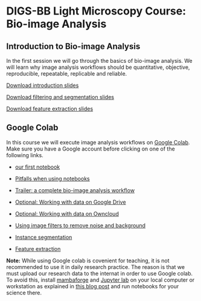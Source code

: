 # DIGS-BB Light Microscopy Course: Bio-image Analysis

## Introduction to Bio-image Analysis

In the first session we will go through the basics of bio-image analysis. We will learn why image analysis workflows should be quantitative, objective, reproducible, repeatable, replicable and reliable.

[Download introduction slides](https://github.com/BiAPoL/DIGS-BB_LM_Course_Bio-Image_Analysis_2023/blob/main/slides/Introduction_QBIA_DD.pdf)

[Download filtering and segmentation slides](https://github.com/BiAPoL/DIGS-BB_LM_Course_Bio-Image_Analysis_2023/blob/main/slides/30_Filtering_Segmentation.pdf)

[Download feature extraction slides](https://github.com/BiAPoL/DIGS-BB_LM_Course_Bio-Image_Analysis_2023/blob/main/slides/40_Feature_extraction.pdf)

## Google Colab

In this course we will execute image analysis workflows on [Google Colab](https://colab.research.google.com/). Make sure you have a Google account before clicking on one of the following links.

* <a href="https://colab.research.google.com/github/BiAPoL/DIGS-BB_LM_Course_Bio-Image_Analysis_2023/blob/main/notebooks/10_our_first_notebook.ipynb" target="_blank">our first notebook</a>

* <a href="https://colab.research.google.com/github/BiAPoL/DIGS-BB_LM_Course_Bio-Image_Analysis_2023/blob/main/notebooks/20_Dont_try_this_at_home.ipynb" target="_blank">Pitfalls when using notebooks</a>

* <a href="https://colab.research.google.com/github/BiAPoL/DIGS-BB_LM_Course_Bio-Image_Analysis_2023/blob/main/notebooks/30_trailer.ipynb" target="_blank">Trailer: a complete bio-image analysis workflow</a>

* <a href="https://colab.research.google.com/github/BiAPoL/DIGS-BB_LM_Course_Bio-Image_Analysis_2023/blob/main/notebooks/40_working_with_data_on_google_colab.ipynb" target="_blank">Optional: Working with data on Google Drive</a>

* <a href="https://colab.research.google.com/github/BiAPoL/DIGS-BB_LM_Course_Bio-Image_Analysis_2023/blob/main/notebooks/50_working_with_data_on_owncloud.ipynb" target="_blank">Optional: Working with data on Owncloud</a>

* <a href="https://colab.research.google.com/github/BiAPoL/DIGS-BB_LM_Course_Bio-Image_Analysis_2023/blob/main/notebooks/60_denoising_background_removal.ipynb" target="_blank">Using image filters to remove noise and background</a>

* <a href="https://colab.research.google.com/github/BiAPoL/DIGS-BB_LM_Course_Bio-Image_Analysis_2023/blob/main/notebooks/70_stackview_segmentation_exercise.ipynb" target="_blank">Instance segmentation</a>

* <a href="https://colab.research.google.com/github/BiAPoL/DIGS-BB_LM_Course_Bio-Image_Analysis_2023/blob/main/notebooks/80_feature_extraction.ipynb" target="_blank">Feature extraction</a>

**Note:** While using Google colab is covenient for teaching, it is not recommended to use it in daily research practice. The reason is that we must upload our research data to the internat in order to use Google colab. To avoid this, install [mambaforge](https://github.com/conda-forge/miniforge#mambaforge) and [Jupyter lab](https://jupyter.org/) on your local computer or workstation as explained in [this blog post](https://biapol.github.io/blog/mara_lampert/getting_started_with_mambaforge_and_python/readme.html) and run notebooks for your science there.
